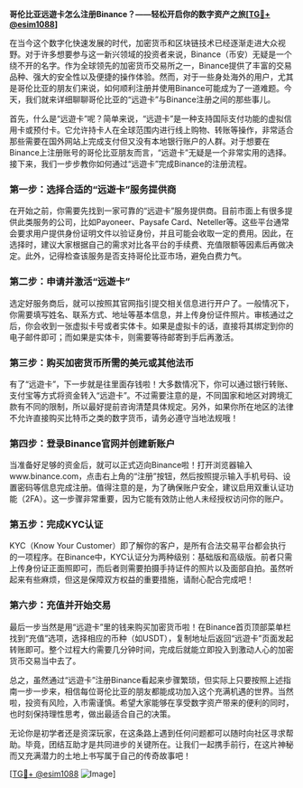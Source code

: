 **哥伦比亚远遊卡怎么注册Binance？——轻松开启你的数字资产之旅[[TG💪+ @esim1088](https://t.me/s/esim1088)]**

在当今这个数字化快速发展的时代，加密货币和区块链技术已经逐渐走进大众视野。对于许多想要参与这一新兴领域的投资者来说，Binance（币安）无疑是一个绕不开的名字。作为全球领先的加密货币交易所之一，Binance提供了丰富的交易品种、强大的安全性以及便捷的操作体验。然而，对于一些身处海外的用户，尤其是哥伦比亚的朋友们来说，如何顺利注册并使用Binance可能成为了一道难题。今天，我们就来详细聊聊哥伦比亚的“远遊卡”与Binance注册之间的那些事儿。

首先，什么是“远遊卡”呢？简单来说，“远遊卡”是一种支持国际支付功能的虚拟信用卡或预付卡。它允许持卡人在全球范围内进行线上购物、转账等操作，非常适合那些需要在国外网站上完成支付但又没有本地银行账户的人群。对于想要在Binance上注册账号的哥伦比亚朋友而言，“远遊卡”无疑是一个非常实用的选择。接下来，我们一步步教你如何通过“远遊卡”完成Binance的注册流程。

### 第一步：选择合适的“远遊卡”服务提供商

在开始之前，你需要先找到一家可靠的“远遊卡”服务提供商。目前市面上有很多提供此类服务的公司，比如Payoneer、Paysafe Card、Neteller等。这些平台通常会要求用户提供身份证明文件以验证身份，并且可能会收取一定的费用。因此，在选择时，建议大家根据自己的需求对比各平台的手续费、充值限额等因素后再做决定。此外，记得检查该服务是否支持哥伦比亚市场，避免白费力气。

### 第二步：申请并激活“远遊卡”

选定好服务商后，就可以按照其官网指引提交相关信息进行开户了。一般情况下，你需要填写姓名、联系方式、地址等基本信息，并上传身份证件照片。审核通过之后，你会收到一张虚拟卡号或者实体卡。如果是虚拟卡的话，直接将其绑定到你的电子邮件即可；而如果是实体卡，则需要等待邮寄到手后再激活。

### 第三步：购买加密货币所需的美元或其他法币

有了“远遊卡”，下一步就是往里面存钱啦！大多数情况下，你可以通过银行转账、支付宝等方式将资金转入“远遊卡”。不过需要注意的是，不同国家和地区对跨境汇款有不同的限制，所以最好提前咨询清楚具体规定。另外，如果你所在地区的法律不允许直接购买比特币之类的数字货币，请务必遵守当地法规哦！

### 第四步：登录Binance官网并创建新账户

当准备好足够的资金后，就可以正式迈向Binance啦！打开浏览器输入www.binance.com，点击右上角的“注册”按钮，然后按照提示输入手机号码、设置密码等信息完成注册。值得注意的是，为了确保账户安全，建议启用双重认证功能（2FA）。这一步骤非常重要，因为它能有效防止他人未经授权访问你的账户。

### 第五步：完成KYC认证

KYC（Know Your Customer）即了解你的客户，是所有合法交易平台都会执行的一项程序。在Binance中，KYC认证分为两种级别：基础版和高级版。前者只需上传身份证正面照即可，而后者则需要拍摄手持证件的照片以及面部自拍。虽然听起来有些麻烦，但这是保障双方权益的重要措施，请耐心配合完成吧！

### 第六步：充值并开始交易

最后一步当然是用“远遊卡”里的钱来购买加密货币啦！在Binance首页顶部菜单栏找到“充值”选项，选择相应的币种（如USDT），复制地址后返回“远遊卡”页面发起转账即可。整个过程大约需要几分钟时间，完成后就能立即投入到激动人心的加密货币交易当中去了。

总之，虽然通过“远遊卡”注册Binance看起来步骤繁琐，但实际上只要按照上述指南一步一步来，相信每位哥伦比亚的朋友都能成功加入这个充满机遇的世界。当然啦，投资有风险，入市需谨慎。希望大家能够在享受数字资产带来的便利的同时，也时刻保持理性思考，做出最适合自己的决策。

无论你是初学者还是资深玩家，在这条路上遇到任何问题都可以随时向社区寻求帮助。毕竟，团结互助才是共同进步的关键所在。让我们一起携手前行，在这片神秘而又充满潜力的土地上书写属于自己的传奇故事吧！

[[TG💪+ @esim1088](https://t.me/s/esim1088) ![Image](https://i.postimg.cc/4NQfJmqS/Snipaste-2025-05-13-00-14-12.png)]